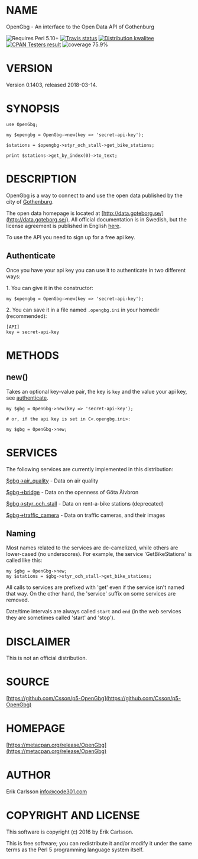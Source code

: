 # NAME

OpenGbg - An interface to the Open Data API of Gothenburg

<div>
    <p>
    <img src="https://img.shields.io/badge/perl-5.10+-blue.svg" alt="Requires Perl 5.10+" />
    <a href="https://travis-ci.org/Csson/p5-OpenGbg"><img src="https://api.travis-ci.org/Csson/p5-OpenGbg.svg?branch=master" alt="Travis status" /></a>
    <a href="http://cpants.cpanauthors.org/release/CSSON/OpenGbg-0.1403"><img src="http://badgedepot.code301.com/badge/kwalitee/CSSON/OpenGbg/0.1403" alt="Distribution kwalitee" /></a>
    <a href="http://matrix.cpantesters.org/?dist=OpenGbg%200.1403"><img src="http://badgedepot.code301.com/badge/cpantesters/OpenGbg/0.1403" alt="CPAN Testers result" /></a>
    <img src="https://img.shields.io/badge/coverage-75.9%-orange.svg" alt="coverage 75.9%" />
    </p>
</div>

# VERSION

Version 0.1403, released 2018-03-14.

# SYNOPSIS

    use OpenGbg;

    my $opengbg = OpenGbg->new(key => 'secret-api-key');

    $stations = $opengbg->styr_och_stall->get_bike_stations;

    print $stations->get_by_index(0)->to_text;

# DESCRIPTION

OpenGbg is a way to connect to and use the open data published by the city of [Gothenburg](https://en.wikipedia.org/wiki/Gothenburg).

The open data homepage is located at [http://data.goteborg.se/](http://data.goteborg.se/). All official documentation is in Swedish, but the license agreement is published
in English [here](http://www25.goteborg.se/psidata/DownloadHandler.ashx?id=7092f661-00c2-4b36-a613-98ca034e2e54&t=h).

To use the API you need to sign up for a free api key.

## Authenticate

Once you have your api key you can use it to authenticate in two different ways:

1\. You can give it in the constructor:

    my $opengbg = OpenGbg->new(key => 'secret-api-key');

2\. You can save it in a file named `.opengbg.ini` in your homedir (recommended):

    [API]
    key = secret-api-key

# METHODS

## new()

Takes an optional key-value pair, the key is `key` and the value your api key, see [authenticate](#authenticate).

    my $gbg = OpenGbg->new(key => 'secret-api-key');

    # or, if the api key is set in C<.opengbg.ini>:

    my $gbg = OpenGbg->new;

# SERVICES

The following services are currently implemented in this distribution:

[$gbg->air\_quality](https://metacpan.org/pod/OpenGbg::Service::AirQuality) - Data on air quality

[$gbg->bridge](https://metacpan.org/pod/OpenGbg::Service::Bridge) - Data on the openness of Göta Älvbron

[$gbg->styr\_och\_stall](https://metacpan.org/pod/OpenGbg::Service::StyrOchStall) - Data on rent-a-bike stations (deprecated)

[$gbg->traffic\_camera](https://metacpan.org/pod/OpenGbg::Service::TrafficCamera) - Data on traffic cameras, and their images

## Naming

Most names related to the services are de-camelized, while others are lower-cased (no underscores). For example, the service 'GetBikeStations' is called like this:

    my $gbg = OpenGbg->new;
    my $stations = $gbg->styr_och_stall->get_bike_stations;

All calls to services are prefixed with 'get' even if the service isn't named that way. On the other hand, the 'service' suffix on some services are removed.

Date/time intervals are always called `start` and `end` (in the web services they are sometimes called 'start' and 'stop').

# DISCLAIMER

This is not an official distribution.

# SOURCE

[https://github.com/Csson/p5-OpenGbg](https://github.com/Csson/p5-OpenGbg)

# HOMEPAGE

[https://metacpan.org/release/OpenGbg](https://metacpan.org/release/OpenGbg)

# AUTHOR

Erik Carlsson <info@code301.com>

# COPYRIGHT AND LICENSE

This software is copyright (c) 2016 by Erik Carlsson.

This is free software; you can redistribute it and/or modify it under
the same terms as the Perl 5 programming language system itself.
